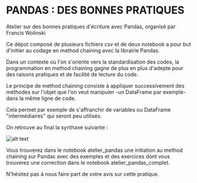 # PANDAS : DES BONNES PRATIQUES
Atelier sur des bonnes pratiques d'écriture avec Pandas, organisé par Francis Wolinski

Ce dépot composé de plusieurs fichiers csv et de deux notebook a pour but d'initier au codage en method chaining avec la librairie Pandas.

Dans un contexte où l'on s'oriente vers la standardisation des codes, la programmation en method chaining gagne de plus en plus d'adepte pour des raisons pratiques et de facilité de lecture du code. 

Le principe de method chaining consiste à appliquer successivement des méthodes sur l'objet que l'on veut manipuler -un DataFrame par exemple- dans la même ligne de code.

Cela permet par exemple de s'affranchir de variables ou DataFrame "intermédiaires" qui seront peu utilisés.

On retrouve au final la synthaxe suivante : 

![alt text](https://cdn-coiao.nitrocdn.com/CYHudqJZsSxQpAPzLkHFOkuzFKDpEHGF/assets/static/optimized/rev-4d1b478/wp-content/uploads/2021/03/pandas-chain_syntax-explanation.png)

Vous trouverez dans le notebook atelier_pandas une initiation au method chaining sur Pandas avec des exemples et des exercices dont vous trouverez une correction dans le notebook atelier_pandas_complet.

N'hésitez pas à nous faire part de votre avis sur cette pratique.


